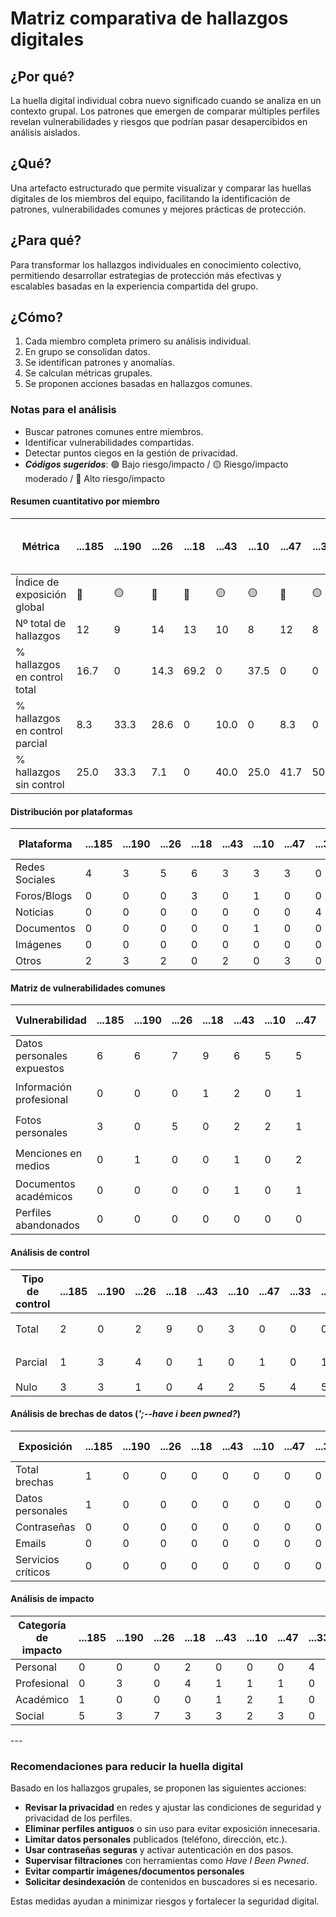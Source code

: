 # Matriz comparativa de hallazgos digitales

## ¿Por qué?

La huella digital individual cobra nuevo significado cuando se analiza en un contexto grupal. Los patrones que emergen de comparar múltiples perfiles revelan vulnerabilidades y riesgos que podrían pasar desapercibidos en análisis aislados.

## ¿Qué?

Una artefacto estructurado que permite visualizar y comparar las huellas digitales de los miembros del equipo, facilitando la identificación de patrones, vulnerabilidades comunes y mejores prácticas de protección.

## ¿Para qué?

Para transformar los hallazgos individuales en conocimiento colectivo, permitiendo desarrollar estrategias de protección más efectivas y escalables basadas en la experiencia compartida del grupo.

## ¿Cómo?

1. Cada miembro completa primero su análisis individual.
1. En grupo se consolidan datos.
1. Se identifican patrones y anomalías.
1. Se calculan métricas grupales.
1. Se proponen acciones basadas en hallazgos comunes.

### Notas para el análisis

- Buscar patrones comunes entre miembros.
- Identificar vulnerabilidades compartidas.
- Detectar puntos ciegos en la gestión de privacidad.
- ***Códigos sugeridos***: 🟢 Bajo riesgo/impacto / 🟡 Riesgo/impacto moderado / 🔴 Alto riesgo/impacto


#### Resumen cuantitativo por miembro

<div align=center>

| Métrica                          | ...185 | ...190 | ...26 | ...18 | ...43 | ...10 | ...47 | ...33 | ...31 | Patrón grupal (Media y desviación) |
|----------------------------------|--------|--------|------|------|------|------|------|------|------|--------------------------------|
| Índice de exposición global      |   🔴   |   🟡   |  🔴  |  🔴  |  🟡  |  🟡  |  🔴  |  🟡  |  🔴  |   🔴 (media) / 🟡 (desv.)     |
| Nº total de hallazgos            |   12   |   9    |  14  |  13  |  10  |  8   |  12  |  8   |  11  |  10.8 (±2.1)                  |
| % hallazgos en control total     |  16.7  |   0    | 14.3 | 69.2 |   0  | 37.5 |   0  |   0  |   0  |  15.3% (±19.6)                |
| % hallazgos en control parcial   |  8.3   |  33.3  | 28.6 |   0  | 10.0 |   0  |  8.3 |   0  |  9.1 |  10.9% (±10.8)                |
| % hallazgos sin control          |  25.0  |  33.3  |  7.1 |   0  | 40.0 | 25.0 | 41.7 | 50.0 | 45.5 | 29.7% (±15.3)                 |



</div>

#### Distribución por plataformas

<div align=center>

| Plataforma     | ...185 | ...190 | ...26 | ...18 | ...43 | ...10 | ...47 | ...33 | ...31 | Total grupo |
|----------------|--------|--------|------|------|------|------|------|------|------|--------------|
| Redes Sociales | 4      | 3      | 5    | 6    | 3    | 3    | 3    | 0    | 3    | 30           |
| Foros/Blogs    | 0      | 0      | 0    | 3    | 0    | 1    | 0    | 0    | 0    | 4            |
| Noticias       | 0      | 0      | 0    | 0    | 0    | 0    | 0    | 4    | 0    | 4            |
| Documentos     | 0      | 0      | 0    | 0    | 0    | 1    | 0    | 0    | 0    | 1            |
| Imágenes       | 0      | 0      | 0    | 0    | 0    | 0    | 0    | 0    | 0    | 0            |
| Otros          | 2      | 3      | 2    | 0    | 2    | 0    | 3    | 0    | 3    | 15           |


</div>

#### Matriz de vulnerabilidades comunes

<div align=center>

| Vulnerabilidad             | ...185 | ...190 | ...26 | ...18 | ...43 | ...10 | ...47 | ...33 | ...31 | % Grupo | Riesgo medio |
|----------------------------|--------|--------|------|------|------|------|------|------|------|--------|--------------|
| Datos personales expuestos | 6      | 6      | 7    | 9    | 6    | 5    | 5    | 4    | 6    | 100%   | 🔴 Alto     |
| Información profesional    | 0      | 0      | 0    | 1    | 2    | 0    | 1    | 0    | 1    | 44.4%  | 🟡 Moderado |
| Fotos personales           | 3      | 0      | 5    | 0    | 2    | 2    | 1    | 0    | 2    | 55.6%  | 🟡 Moderado |
| Menciones en medios        | 0      | 1      | 0    | 0    | 1    | 0    | 2    | 0    | 0    | 33.3%  | 🟡 Moderado |
| Documentos académicos      | 0      | 0      | 0    | 0    | 1    | 0    | 1    | 0    | 0    | 22.2%  | 🟢 Bajo     |
| Perfiles abandonados       | 0      | 0      | 0    | 0    | 0    | 0    | 0    | 0    | 0    | 0%     | 🟢 Bajo     |



</div>

#### Análisis de control

<div align=center>

| Tipo de control | ...185 | ...190 | ...26 | ...18 | ...43 | ...10 | ...47 | ...33 | ...31 | % Grupo | Riesgo promedio |
|-----------------|--------|--------|------|------|------|------|------|------|------|--------|----------------|
| Total           | 2      | 0      | 2    | 9    | 0    | 3    | 0    | 0    | 0    | 22.2%  | 🟡 Moderado    |
| Parcial         | 1      | 3      | 4    | 0    | 1    | 0    | 1    | 0    | 1    | 33.3%  | 🟡 Moderado    |
| Nulo            | 3      | 3      | 1    | 0    | 4    | 2    | 5    | 4    | 5    | 44.4%  | 🔴 Alto        |



</div>

#### Análisis de brechas de datos (*';--have i been pwned?*)

<div align=center>

| Exposición         | ...185 | ...190 | ...26 | ...18 | ...43 | ...10 | ...47 | ...33 | ...31 | % Grupal |
|--------------------|--------|--------|------|------|------|------|------|------|------|---------|
| Total brechas      | 1      | 0      | 0    | 0    | 0    | 0    | 0    | 0    | 0    | 100%    |
| Datos personales   | 1      | 0      | 0    | 0    | 0    | 0    | 0    | 0    | 0    | 100%    |
| Contraseñas        | 0      | 0      | 0    | 0    | 0    | 0    | 0    | 0    | 0    | 0%      |
| Emails             | 0      | 0      | 0    | 0    | 0    | 0    | 0    | 0    | 0    | 0%      |
| Servicios críticos | 0      | 0      | 0    | 0    | 0    | 0    | 0    | 0    | 0    | 0%      |



</div>

#### Análisis de impacto

<div align=center>
  
| Categoría de impacto | ...185 | ...190 | ...26 | ...18 | ...43 | ...10 | ...47 | ...33 | ...31 | Impacto grupal |
|----------------------|--------|--------|------|------|------|------|------|------|------|----------------|
| Personal             |    0   |   0    |  0   |   2  |   0  |  0   |  0   |   4  |   0  |       6        |
| Profesional          |    0   |   3    |  0   |   4  |   1  |   1  |  1   |   0  |   1  |       11       |
| Académico            |    1   |   0    |  0   |   0  |   1  |   2  |  1   |   0  |   0  |       5        |
| Social               |    5   |   3    |  7   |   3  |   3  |   2  |  3   |   0  |   5  |       31       |


</div>
---

### Recomendaciones para reducir la huella digital

Basado en los hallazgos grupales, se proponen las siguientes acciones:

- **Revisar la privacidad** en redes y ajustar las condiciones de seguridad y privacidad de los perfiles.
- **Eliminar perfiles antiguos** o sin uso para evitar exposición innecesaria.
- **Limitar datos personales** publicados (teléfono, dirección, etc.).
- **Usar contraseñas seguras** y activar autenticación en dos pasos.
- **Supervisar filtraciones** con herramientas como *Have I Been Pwned*.
- **Evitar compartir imágenes/documentos personales** 
- **Solicitar desindexación** de contenidos en buscadores si es necesario.

Estas medidas ayudan a minimizar riesgos y fortalecer la seguridad digital.
</div>


</div>
